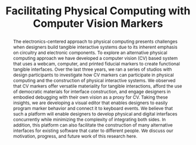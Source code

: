 ---
number: 53
title: "Facilitating Physical Computing with Computer Vision Markers"

author0_name: Clement Zheng
author0_affiliation: National University of Singapore

author1_name: Peter Gyory
author1_affiliation: University of Colorado, Boulder

author2_name: Ellen Yi-Luen Do
author2_affiliation: University of Colorado, Boulder


abstract: "The electronics-centered approach to physical computing presents challenges when designers build tangible interactive systems due to its inherent emphasis on circuitry and electronic components. To explore an alternative physical computing approach we have developed a computer vision (CV) based system that uses a webcam, computer, and printed fiducial markers to create functional tangible interfaces. Over the last three years, we ran a series of studios with design participants to investigate how CV markers can participate in physical computing and the construction of physical interactive systems. We observed that CV markers offer versatile materiality for tangible interactions, afford the use of democratic materials for interface construction, and engage designers in embodied debugging with their own vision as a proxy for CV. Taking these insights, we are developing a visual editor that enables designers to easily program marker behavior and connect it to keyboard events. We believe that such a platform will enable designers to develop physical and digital interfaces concurrently while minimizing the complexity of integrating both sides. In addition, this platform can also facilitate the construction of many alternative interfaces for existing software that cater to different people. We discuss our motivation, progress, and future work of this research here."

pdf: electrofab23-final53.pdf
---